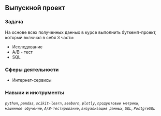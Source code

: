 ## Выпускной проект
### Задача
На основе всех полученных данных в курсе выполнить буткемп-проект, который включал в себя 3 части:
- Исследование
- А/В - тест
- SQL

### Сферы деятельности

- Интернет-сервисы

### Навыки и инструменты
*`python`*, *`pandas`*, *`scikit-learn`*, *`seaborn`*, *`plotly`*, *`продуктовые метрики`*, *`машинное обучение`*, *`A/B-тестирование`*, *`визуализация данных`*, *`SQL`*, *`PostgreSQL`*
